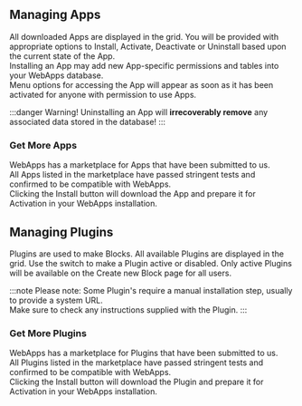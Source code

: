 ## Managing Apps
All downloaded Apps are displayed in the grid. You will be provided with appropriate options to Install, Activate, Deactivate or Uninstall based upon the current state of the App.<br />
Installing an App may add new App-specific permissions and tables into your WebApps database.<br />
Menu options for accessing the App will appear as soon as it has been activated for anyone with permission to use Apps.

:::danger Warning!
Uninstalling an App will **irrecoverably remove** any associated data stored in the database!
:::

### Get More Apps
WebApps has a marketplace for Apps that have been submitted to us.<br />
All Apps listed in the marketplace have passed stringent tests and confirmed to be compatible with WebApps.<br />
Clicking the Install button will download the App and prepare it for Activation in your WebApps installation.


## Managing Plugins
Plugins are used to make Blocks. All available Plugins are displayed in the grid. Use the switch to make a Plugin active or disabled. Only active Plugins will be available on the Create new Block page for all users.<br />

:::note Please note:
Some Plugin's require a manual installation step, usually to provide a system URL.<br />
Make sure to check any instructions supplied with the Plugin.
:::

### Get More Plugins
WebApps has a marketplace for Plugins that have been submitted to us.<br />
All Plugins listed in the marketplace have passed stringent tests and confirmed to be compatible with WebApps.<br />
Clicking the Install button will download the Plugin and prepare it for Activation in your WebApps installation.